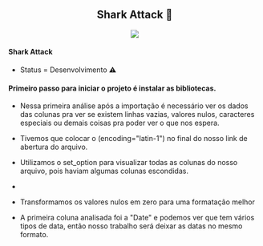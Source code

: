 <span align="center">

##  Shark Attack 🦈

</span>


<div align="center">
<img src="https://wallpaperaccess.com/full/1341530.jpg" />
</div>

#### Shark Attack

* Status = Desenvolvimento ⚠

#### Primeiro passo para iniciar o projeto é instalar as bibliotecas.

+ Nessa primeira análise após a importação é necessário ver os dados das colunas pra ver se existem linhas vazias, valores nulos, caracteres especiais ou demais coisas pra poder ver o que nos espera.

+ Tivemos que colocar o (encoding="latin-1") no final do nosso link de abertura do arquivo.

+ Utilizamos o set_option para visualizar todas as colunas do nosso arquivo, pois haviam algumas colunas escondidas.

+ 

+ Transformamos os valores nulos em zero para uma formatação melhor

+ A primeira coluna analisada foi a "Date" e podemos ver que tem vários tipos de data, então nosso trabalho será deixar as datas no mesmo formato.
